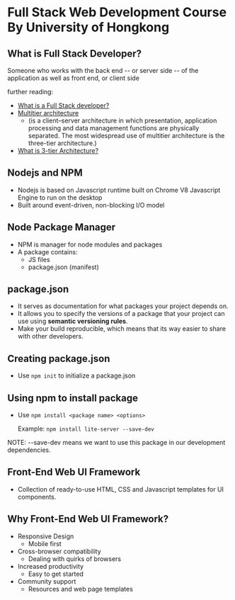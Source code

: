 # Full Stack Web Development Course By University of Hongkong

## What is Full Stack Developer?

Someone who works with the back end -- or server side -- of the application as well as front end, or client side 

further reading:

- [What is a Full Stack developer?](https://www.laurencegellert.com/2012/08/what-is-a-full-stack-developer/)
- [Multitier architecture](https://en.wikipedia.org/wiki/Multitier_architecture)
    - (is a client–server architecture in which presentation, application processing and data management functions are physically separated. The most widespread use of multitier architecture is the three-tier architecture.)
- [What is 3-tier Architecture?](http://www.tonymarston.net/php-mysql/3-tier-architecture.html)

## Nodejs and NPM
- Nodejs is based on Javascript runtime built on Chrome V8 Javascript Engine to run on the desktop
- Built around event-driven, non-blocking I/O model

## Node Package Manager
- NPM is manager for node modules and packages
- A package contains:
    - JS files
    - package.json (manifest)

## package.json
- It serves as documentation for what packages your project depends on.
- It allows you to specify the versions of a package that your project can use using **semantic versioning rules**.
- Make your build reproducible, which means that its way easier to share with other developers.

## Creating package.json
- Use `npm init` to initialize a package.json

## Using npm to install package
- Use `npm install <package name> <options>`

    Example:
    `npm install lite-server --save-dev`

NOTE: --save-dev means we want to use this package in our development dependencies.

## Front-End Web UI Framework
- Collection of ready-to-use HTML, CSS and Javascript templates for UI components.

## Why  Front-End Web UI Framework?
- Responsive Design
    - Mobile first
- Cross-browser compatibility
    - Dealing with quirks of browsers
- Increased productivity
    - Easy to get started
- Community support
    - Resources and web page templates